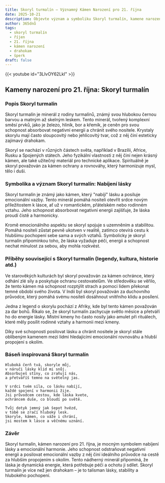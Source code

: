 ```yaml
---
title: Skoryl turmalín – Významný Kámen Narození pro 21. října
date: 2025-10-21
description: Objevte význam a symboliku Skoryl turmalín, kamene narození pro 21. října, který symbolizuje Nabíjení lásky. Přečtěte si legendy a inspirující příběhy.
author: 365dnů
tags:
  - skoryl turmalín
  - říjen
  - 21. října
  - kámen narození
  - drahokam
  - šperk
draft: false
---
```


{{< youtube id="3LIvOY62LkI" >}}

## Kameny narození pro 21. října: Skoryl turmalín

### Popis Skoryl turmalín

Skoryl turmalín je minerál z rodiny turmalínů, známý svou hlubokou černou barvou a matným až skelným leskem. Tento minerál, tvořený komplexní směsí prvků, jako je železo, hliník, bor a křemík, je ceněn pro svou schopnost absorbovat negativní energii a chránit svého nositele. Krystaly skorylu mají často sloupcovitý nebo jehlicovitý tvar, což z něj činí esteticky zajímavý drahokam.

Skoryl se nachází v různých částech světa, například v Brazílii, Africe, Rusku a Spojených státech. Jeho fyzikální vlastnosti z něj činí nejen krásný kámen, ale také užitečný materiál pro technické aplikace. Spirituálně je skoryl považován za kámen ochrany a rovnováhy, který harmonizuje mysl, tělo i duši.

### Symbolika a význam Skoryl turmalín: Nabíjení lásky

Skoryl turmalín je známý jako kámen, který "nabíjí" lásku a posiluje emocionální vazby. Tento minerál pomáhá nositeli otevřít srdce novým příležitostem k lásce, ať už v romantickém, přátelském nebo rodinném vztahu. Jeho schopnost absorbovat negativní energii zajišťuje, že láska proudí čistě a harmonicky.

Kromě emocionálního aspektu se skoryl spojuje s uzemněním a stabilitou. Pomáhá nositeli zůstat pevně ukotven v realitě, zatímco otevírá cestu k hlubšímu pochopení sebe sama a svých vztahů. Symbolicky je skoryl turmalín připomínkou toho, že láska vyžaduje péči, energii a schopnost nechat minulost za sebou, aby mohla rozkvést.

### Příběhy související s Skoryl turmalín (legendy, kultura, historie atd.)

Ve starověkých kulturách byl skoryl považován za kámen ochránce, který odhání zlé síly a poskytuje ochranu cestovatelům. Ve středověku se věřilo, že tento kámen má schopnost rozptýlit strach a pomoci lidem překonat temné období svého života. V Indii byl skoryl považován za duchovního průvodce, který pomáhá svému nositeli dosáhnout vnitřního klidu a posílení.

Jedna z legend o skorylu pochází z Afriky, kde byl tento kámen považován za dar bohů. Říkalo se, že skoryl turmalín zachycuje světlo měsíce a přetváří ho do energie lásky. Místní kmeny ho často nosily jako amulet při rituálech, které měly posílit rodinné vztahy a harmonii mezi kmeny.

Díky své schopnosti posilovat lásku a chránit nositele je skoryl stále oblíbeným kamenem mezi lidmi hledajícími emocionální rovnováhu a hlubší propojení s okolím.

### Báseň inspirovaná Skoryl turmalín

```
Hluboká čerň tvá, skoryle můj,  
v náruči lásky klid mi snůj.  
Absorbuješ stíny, co zraňují nás,  
a přetváříš temno na světelný jas.

V srdci tvém síla, co lásku nabíjí,  
každé spojení v harmonii žije.  
Jsi průvodcem cestou, kde láska kvete,  
ochráncem duše, co bloudí po světě.

Tvůj dotyk jemný jak šepot hvězd,  
v tobě se zračí hluboký lesk.  
Skoryle, kámen, co váže i chrání,  
jsi mostem k lásce a věčnému uznání.
```

### Závěr

Skoryl turmalín, kámen narození pro 21. října, je mocným symbolem nabíjení lásky a emocionální harmonie. Jeho schopnost odstraňovat negativní energii a posilovat emocionální vazby z něj činí ideálního průvodce na cestě za hlubším propojením s okolím. Tento nádherný minerál připomíná, že láska je dynamická energie, která potřebuje péči a ochotu ji sdílet. Skoryl turmalín je více než jen drahokam – je to talisman lásky, stability a hlubokého pochopení.